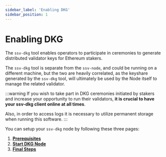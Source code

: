```yaml
---
sidebar_label: 'Enabling DKG'
sidebar_position: 1
---
```


# Enabling DKG

The `ssv-dkg` tool enables operators to participate in ceremonies to generate distributed validator keys for Ethereum stakers.

The `ssv-dkg` tool is separate from the `ssv-node`, and could be running on a different machine, but the two are heavily correlated, as the keyshare generated by the `ssv-dkg` tool, will ultimately be used by the Node itself to manage the related validator.

:::warning
If you wish to take part in DKG ceremonies initiated by stakers and increase your opportunity to run their validators, **it is crucial to have your ssv-dkg client online at all times**.

Also, in order to access logs it is necessary to utilize permanent storage when running this software.
:::

You can setup your `ssv-dkg` node by following these three pages:

1. [**Prerequisites**](prerequisites.md)&#x20;
2. [**Start DKG Node**](start-dkg-node/)&#x20;
3. [**Final Steps**](final-steps.md)
